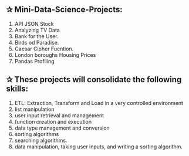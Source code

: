 ## ✰ Mini-Data-Science-Projects: 

  1. API JSON Stock
  2. Analyzing TV Data
  3. Bank for the User.
  4. Birds od Paradise.
  5. Caesar Cipher Fucntion.
  6. London boroughs Housing Prices
  7. Pandas Profiling
  
## ✰ These projects will consolidate the following skills:
  1. ETL: Extraction, Transform and Load in a very controlled environment
  2. list manipulation
  3. user input retrieval and management
  4. function creation and execution
  5. data type management and conversion
  6. sorting algorithms
  7. searching algorithms.
  8. data manipulation, taking user inputs, and writing a sorting algorithm.
